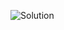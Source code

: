 
![Solution](https://github.com/AhmedAtia1507/Learn_in_Depth_Embedded_Systems_Diploma/assets/104103615/1277aad0-308b-43a2-9150-539b1192e11b)
